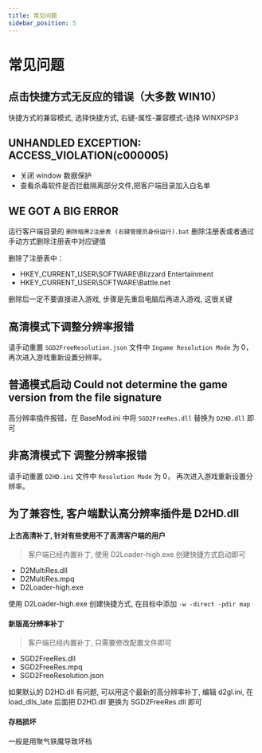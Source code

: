 ```yaml
---
title: 常见问题
sidebar_position: 5
---
```


# 常见问题

## 点击快捷方式无反应的错误（大多数 WIN10）

快捷方式的兼容模式, 选择快捷方式, 右键-属性-兼容模式-选择 WINXPSP3

## UNHANDLED EXCEPTION: ACCESS_VIOLATION(c000005)

- 关闭 window 数据保护
- 查看杀毒软件是否拦截隔离部分文件,把客户端目录加入白名单

## WE GOT A BIG ERROR

运行客户端目录的 `删除暗黑2注册表 (右键管理员身份运行).bat` 删除注册表或者通过手动方式删除注册表中对应键值

删除了注册表中：

- HKEY_CURRENT_USER\SOFTWARE\Blizzard Entertainment
- HKEY_CURRENT_USER\SOFTWARE\Battle.net

删除后一定不要直接进入游戏, 步骤是先重启电脑后再进入游戏, 这很关键

## 高清模式下调整分辨率报错

请手动重置 `SGD2FreeResolution.json` 文件中 `Ingame Resolution Mode` 为 0， 再次进入游戏重新设置分辨率。

## 普通模式启动 Could not determine the game version from the file signature

高分辨率插件报错，在 BaseMod.ini 中将 `SGD2FreeRes.dll` 替换为 `D2HD.dll` 即可

## 非高清模式下 调整分辨率报错

请手动重置 `D2HD.ini` 文件中 `Resolution Mode` 为 0， 再次进入游戏重新设置分辨率。

## 为了兼容性, 客户端默认高分辨率插件是 D2HD.dll

#### 上古高清补丁, 针对有些使用不了高清客户端的用户

> 客户端已经内置补丁, 使用 D2Loader-high.exe 创建快捷方式启动即可

- D2MultiRes.dll
- D2MultiRes.mpq
- D2Loader-high.exe

使用 D2Loader-high.exe 创建快捷方式, 在目标中添加 `-w -direct -pdir map`

#### 新版高分辨率补丁

> 客户端已经内置补丁, 只需要修改配置文件即可

- SGD2FreeRes.dll
- SGD2FreeRes.mpq
- SGD2FreeResolution.json

如果默认的 D2HD.dll 有问题, 可以用这个最新的高分辨率补丁, 编辑 d2gl.ini, 在 load_dlls_late 后面把 D2HD.dll 更换为 SGD2FreeRes.dll 即可

#### 存档损坏

一般是用聚气铁魔导致坏档

